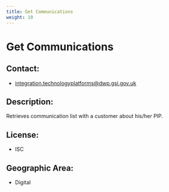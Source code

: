 ```yaml
---
title: Get Communications
weight: 10
---
```


# Get Communications

## Contact:
 - [integration.technologyplatforms@dwp.gsi.gov.uk](mailto:integration.technologyplatforms@dwp.gsi.gov.uk)

## Description:
Retrieves communication list with a customer about his/her PIP.

## License:
 - ISC

## Geographic Area:
 - Digital

